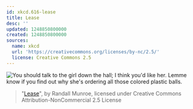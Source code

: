 ```yaml
---
id: xkcd.616-lease
title: Lease
desc: ''
updated: 1248850800000
created: 1248850800000
sources:
  name: xkcd
  url: 'https://creativecommons.org/licenses/by-nc/2.5/'
  license: Creative Commons 2.5
---
```

![You should talk to the girl down the hall; I think you'd like her.  Lemme know if you find out why she's ordering all those colored plastic balls.](https://imgs.xkcd.com/comics/lease.png)
> "[Lease](https://xkcd.com/616/)", by Randall Munroe, licensed under Creative Commons Attribution-NonCommercial 2.5 License
